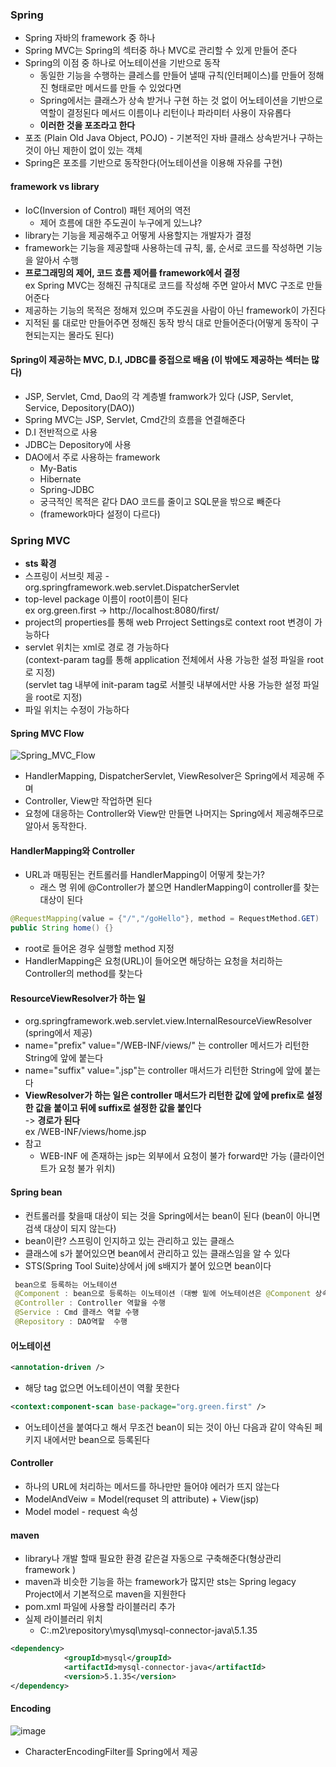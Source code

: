 ### Spring
* Spring 자바의 framework 중 하나
* Spring MVC는 Spring의 섹터중 하나 MVC로 관리할 수 있게 만들어 준다
* Spring의 이점 중 하나로 어노테이션을 기반으로 동작
  * 동일한 기능을 수행하는 클레스를 만들어 낼때 규칙(인터페이스)를 만들어 정해진 형태로만 메서드를 만들 수 있었다면
  * Spring에서는 클래스가 상속 받거나 구현 하는 것 없이 어노테이션을 기반으로 역할이 결정된다 메서드 이름이나 리턴이나 파라미터 사용이 자유롭다
  * **이러한 것을 포조라고 한다**
* 포조 (Plain Old Java Object, POJO) - 기본적인 자바 클래스 상속받거나 구하는 것이 아닌 제한이 없이  있는 객체
* Spring은 포조를 기반으로 동작한다(어노테이션을 이용해 자유를 구현)
#### framework vs library
* IoC(Inversion of Control) 패턴 제어의 역전
	* 제어 흐름에 대한 주도권이 누구에게 있느냐?
* library는 기능을 제공해주고 어떻게 사용할지는 개발자가 결정
* framework는 기능을 제공할때 사용하는데 규칙, 룰, 순서로 코드를 작성하면 기능을 알아서 수행
* **프로그래밍의 제어, 코드 흐름 제어를 framework에서 결정**  
ex Spring MVC는 정해진 규칙대로 코드를 작성해 주면 알아서 MVC 구조로 만들어준다
* 제공하는 기능의 목적은 정해져 있으며 주도권을 사람이 아닌 framework이 가진다
* 지적된 룰 대로만 만들어주면 정해진 동작 방식 대로 만들어준다(어떻게 동작이 구현되는지는 몰라도 된다)
#### Spring이 제공하는 MVC, D.I, JDBC를 중접으로 배움 (이 밖에도 제공하는 섹터는 많다)
* JSP, Servlet, Cmd, Dao의 각 계층별 framwork가 있다
(JSP, Servlet, Service, Depository(DAO))
* Spring MVC는 JSP, Servlet, Cmd간의 흐름을 연결해준다
* D.I 전반적으로 사용
* JDBC는 Depository에 사용
* DAO에서 주로 사용하는 framework
  * My-Batis
  * Hibernate
  * Spring-JDBC
  * 궁극적인 목적은 같다 DAO 코드를 줄이고 SQL문을 밖으로 빼준다
  * (framework마다 설정이 다르다)
### Spring MVC
* **sts 확경**
* 스프링이 서브릿 제공 - org.springframework.web.servlet.DispatcherServlet
* top-level package 이름이 root이름이 된다  
ex org.green.first -> http://localhost:8080/first/
* project의 properties를 통해 web Prroject Settings로 context root 변경이 가능하다
* servlet 위치는 xml로 경로 경 가능하다  
(context-param tag를 통해 application 전체에서 사용 가능한 설정 파일을 root로 지정)  
(servlet tag 내부에 init-param tag로 서블릿 내부에서만 사용 가능한 설정 파일을 root로 지정)  
* 파일 위치는 수정이 가능하다
#### Spring MVC Flow
![Spring_MVC_Flow](https://user-images.githubusercontent.com/102463200/185099684-bdb0cdfe-a84a-449f-b96d-1f5b059babc4.png)  
* HandlerMapping, DispatcherServlet, ViewResolver은 Spring에서 제공해 주며
* Controller, View만 작업하면 된다
* 요청에 대응하는 Controller와 View만 만들면 나머지는 Spring에서 제공해주므로 알아서 동작한다.
#### HandlerMapping와 Controller
* URL과 매핑된는 컨트롤러를 HandlerMapping이 어떻게 찾는가?
  * 래스 명 위에 @Controller가 붙으면 HandlerMapping이 controller를 찾는 대상이 된다
```java
@RequestMapping(value = {"/","/goHello"}, method = RequestMethod.GET)
public String home() {}
```
* root로 들어온 경우 실행할 method 지정
* HandlerMapping은 요청(URL)이 들어오면 해당하는 요청을 처리하는 Controller의 method를 찾는다
#### ResourceViewResolver가 하는 일
* org.springframework.web.servlet.view.InternalResourceViewResolver (spring에서 제공)
* name="prefix" value="/WEB-INF/views/" 는 controller 메서드가 리턴한 String에 앞에 붙는다
* name="suffix" value=".jsp"는 controller 매서드가 리턴한 String에 앞에 붙는다
* **ViewResolver가 하는 일은 controller 매서드가 리턴한 값에 앞에 prefix로 설정한 값을 붙이고 뒤에 suffix로 설정한 값을 붙인다**  
-> **경로가 된다**  
ex /WEB-INF/views/home.jsp
* 참고
  * WEB-INF 에 존재하는 jsp는 외부에서 요청이 불가 forward만 가능 (클라이언트가 요청 불가 위치)
#### Spring bean
* 컨트롤러를 찾을때 대상이 되는 것을 Spring에서는 bean이 된다 (bean이 아니면 검색 대상이 되지 않는다)  
* bean이란? 스프링이 인지하고 있는 관리하고 있는 클래스  
* 클래스에 s가 붙어있으면 bean에서 관리하고 있는 클래스임을 알 수 있다
* STS(Spring Tool Suite)상에서 j에 s배지가 붙어 있으면 bean이다
```java
 bean으로 등록하는 어노테이션
 @Component : bean으로 등록하는 이노테이션 (대빵 밑에 어노테이션은 @Component 상속)
 @Controller : Controller 역할을 수행
 @Service : Cmd 클래스 역할 수행
 @Repository : DAO역할  수행
```
#### 어노테이션
```xml
<annotation-driven />
```
* 해당 tag 없으면 어노테이션이 역활 못한다
```xml
<context:component-scan base-package="org.green.first" />
```
* 어노테이션을 붙여다고 해서 무조건 bean이 되는 것이 아닌 다음과 같이 약속된 페키지 내에서만 bean으로 등록된다
#### Controller 
* 하나의 URL에 처리하는 메서드를 하나만만 들어야 에러가 뜨지 않는다 
* ModelAndVeiw = Model(requset 의 attribute) + View(jsp)
* Model model - request 속성
#### maven
* library나 개발 할때 필요한 환경 같은걸 자동으로 구축해준다(형상관리 framework )
* maven과 비슷한 기능을 하는 framework가 많지만 sts는 Spring legacy Project에서 기본적으로 maven을 지원한다
* pom.xml 파일에 사용할 라이블러리 추가
* 실제 라이블러리 위치
  * C:\.m2\repository\mysql\mysql-connector-java\5.1.35
```xml
<dependency>
		    <groupId>mysql</groupId>
		    <artifactId>mysql-connector-java</artifactId>
		    <version>5.1.35</version>
</dependency>
```
#### Encoding
![image](https://user-images.githubusercontent.com/102463200/185103233-9c9f0387-7bb8-41db-a40b-ac695043f025.png)
* CharacterEncodingFilter를 Spring에서 제공
